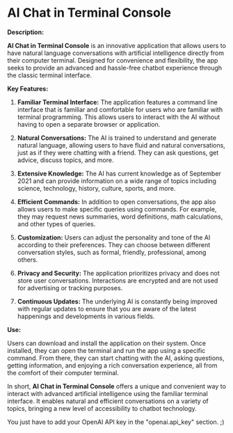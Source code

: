 # AI Chat in Terminal Console

**Description:**

**AI Chat in Terminal Console** is an innovative application that allows users to have natural language conversations with artificial intelligence directly from their computer terminal. Designed for convenience and flexibility, the app seeks to provide an advanced and hassle-free chatbot experience through the classic terminal interface.

**Key Features:**

1. **Familiar Terminal Interface:** The application features a command line interface that is familiar and comfortable for users who are familiar with terminal programming. This allows users to interact with the AI without having to open a separate browser or application.

2. **Natural Conversations:** The AI is trained to understand and generate natural language, allowing users to have fluid and natural conversations, just as if they were chatting with a friend. They can ask questions, get advice, discuss topics, and more.

3. **Extensive Knowledge:** The AI has current knowledge as of September 2021 and can provide information on a wide range of topics including science, technology, history, culture, sports, and more.

4. **Efficient Commands:** In addition to open conversations, the app also allows users to make specific queries using commands. For example, they may request news summaries, word definitions, math calculations, and other types of queries.

5. **Customization:** Users can adjust the personality and tone of the AI according to their preferences. They can choose between different conversation styles, such as formal, friendly, professional, among others.

6. **Privacy and Security:** The application prioritizes privacy and does not store user conversations. Interactions are encrypted and are not used for advertising or tracking purposes.

7. **Continuous Updates:** The underlying AI is constantly being improved with regular updates to ensure that you are aware of the latest happenings and developments in various fields.

**Use:**

Users can download and install the application on their system. Once installed, they can open the terminal and run the app using a specific command. From there, they can start chatting with the AI, asking questions, getting information, and enjoying a rich conversation experience, all from the comfort of their computer terminal.

In short, **AI Chat in Terminal Console** offers a unique and convenient way to interact with advanced artificial intelligence using the familiar terminal interface. It enables natural and efficient conversations on a variety of topics, bringing a new level of accessibility to chatbot technology.

You just have to add your OpenAI API key in the "openai.api_key" section. ;)
